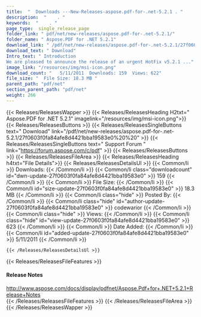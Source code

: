 ```yaml
---
title:  "  Downloads ---New-Releases-aspose.pdf-for-.net-5.2.1 . " 
description:  "    . " 
keywords:  "    . " 
page_type:  single_release_page
folder_link: " pdf/net/new-releases/aspose.pdf-for-.net-5.2.1/"
folder_name: " Aspose.PDF for .NET 5.2.1"
download_link: " /pdf/net/new-releases/aspose.pdf-for-.net-5.2.1/27f0603f0fa84afe8d4421bba19583e0"
download_text: " Download"
Intro_text: " Introduction
We are pleased to announce the release of an urgent HotFix v5.2.1 ..."
image_link: "/resources/img/msi-icon.png"
download_count: "   5/11/2011  Downloads: 159  Views: 622"
file_size: "  File Size: 18.3 MB "
parent_path: "pdf/net"
section_parent_path: "pdf/net"
weight: 266 
---
```


{{< Releases/ReleasesWapper >}}
  {{< Releases/ReleasesHeading H2txt=" Aspose.PDF for .NET 5.2.1" imagelink="/resources/img/msi-icon.png">}}
  {{< Releases/ReleasesButtons >}}
    {{< Releases/ReleasesSingleButtons text=" Download" link="/pdf/net/new-releases/aspose.pdf-for-.net-5.2.1/27f0603f0fa84afe8d4421bba19583e0%20%20" >}}
    {{< Releases/ReleasesSingleButtons text=" Support Forum " link="https://forum.aspose.com/c/pdf" >}}
  {{< Releases/ReleasesButtons >}}
  {{< Releases/ReleasesFileArea >}}
    {{< Releases/ReleasesHeading h4txt="File Details">}}
    {{< Releases/ReleasesDetailsUl >}}
            {{< Common/li  >}} Downloads: {{< /Common/li >}} 
      {{< Common/li class="downloadcount" id="dwn-update-27f0603f0fa84afe8d4421bba19583e0" >}} 159 {{< /Common/li >}} 
      {{< Common/li  >}} File Size: {{< /Common/li >}} 
      {{< Common/li id="size-update-27f0603f0fa84afe8d4421bba19583e0" >}} 18.3 MB {{< /Common/li >}} 
      {{< Common/li  class="hide" >}} Posted By: {{< /Common/li >}} 
      {{< Common/li class="hide" id="author-update-27f0603f0fa84afe8d4421bba19583e0" >}} codewarior {{< /Common/li >}} 
      {{< Common/li class="hide"  >}} Views: {{< /Common/li >}} 
      {{< Common/li class="hide" id="view-update-27f0603f0fa84afe8d4421bba19583e0" >}} 623 {{< /Common/li >}} 
      {{< Common/li  >}} Date Added: {{< /Common/li >}} 
      {{< Common/li id="added-update-27f0603f0fa84afe8d4421bba19583e0" >}} 5/11/2011 {{< /Common/li >}} 

    {{< /Releases/ReleasesDetailsUl >}}

  {{< Releases/ReleasesFileFeatures >}}
      <h4>Release Notes</h4><div><a href="http://www.aspose.com/docs/display/pdfnet/Aspose.Pdf+for+.NET+5.2.1+Release+Notes">http://www.aspose.com/docs/display/pdfnet/Aspose.Pdf+for+.NET+5.2.1+Release+Notes</a></div>
  {{< /Releases/ReleasesFileFeatures >}}
 {{< /Releases/ReleasesFileArea >}}
{{< /Releases/ReleasesWapper >}}



